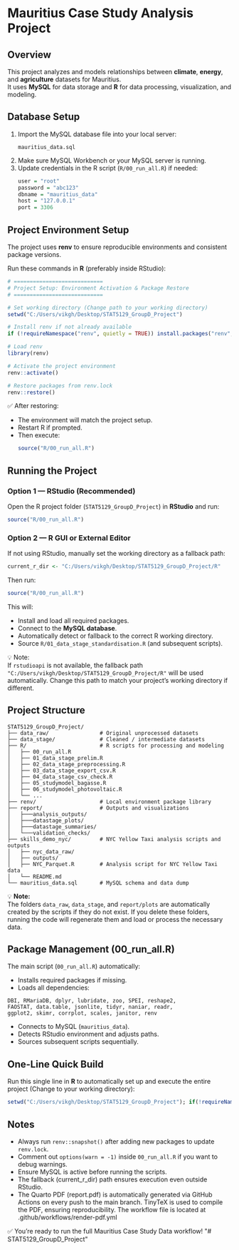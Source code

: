# Mauritius Case Study Analysis Project

## Overview
This project analyzes and models relationships between **climate**, **energy**, and **agriculture** datasets for Mauritius.  
It uses **MySQL** for data storage and **R** for data processing, visualization, and modeling.

## Database Setup
1. Import the MySQL database file into your local server:
   ```
   mauritius_data.sql
   ```
2. Make sure MySQL Workbench or your MySQL server is running.
3. Update credentials in the R script (`R/00_run_all.R`) if needed:
   ```r
   user = "root"
   password = "abc123"
   dbname = "mauritius_data"
   host = "127.0.0.1"
   port = 3306
   ```

## Project Environment Setup
The project uses **renv** to ensure reproducible environments and consistent package versions.  

Run these commands in **R** (preferably inside RStudio):

```r
# ============================
# Project Setup: Environment Activation & Package Restore
# ============================

# Set working directory (Change path to your working directory)
setwd("C:/Users/vikgh/Desktop/STAT5129_GroupD_Project")

# Install renv if not already available
if (!requireNamespace("renv", quietly = TRUE)) install.packages("renv", repos = "https://cran.rstudio.com")

# Load renv
library(renv)

# Activate the project environment
renv::activate()

# Restore packages from renv.lock
renv::restore()
```

✅ After restoring:
- The environment will match the project setup.
- Restart R if prompted.
- Then execute:
  ```r
  source("R/00_run_all.R")
  ```

## Running the Project

### Option 1 — RStudio (Recommended)
Open the R project folder (`STAT5129_GroupD_Project`) in **RStudio** and run:
```r
source("R/00_run_all.R")
```

### Option 2 — R GUI or External Editor 
If not using RStudio, manually set the working directory as a fallback path:
```r
current_r_dir <- "C:/Users/vikgh/Desktop/STAT5129_GroupD_Project/R"
```
Then run:
```r
source("R/00_run_all.R")
```

This will:
- Install and load all required packages.
- Connect to the **MySQL database**.
- Automatically detect or fallback to the correct R working directory.
- Source `R/01_data_stage_standardisation.R` (and subsequent scripts).

💡 Note:  
If `rstudioapi` is not available, the fallback path `"C:/Users/vikgh/Desktop/STAT5129_GroupD_Project/R"` will be used automatically. Change this path to match your project’s working directory if different.

## Project Structure
```
STAT5129_GroupD_Project/
├── data_raw/                # Original unprocessed datasets
├── data_stage/              # Cleaned / intermediate datasets
├── R/                       # R scripts for processing and modeling
│   ├── 00_run_all.R
│   ├── 01_data_stage_prelim.R
│   ├── 02_data_stage_preprocessing.R
│   ├── 03_data_stage_export_csv.R
│   ├── 04_data_stage_csv_check.R
│   ├── 05_studymodel_bagasse.R
│   ├── 06_studymodel_photovoltaic.R
│   └── ...
├── renv/                    # Local environment package library
├── report/                  # Outputs and visualizations
│   ├───analysis_outputs/
│   ├───datastage_plots/
│   ├───datastage_summaries/
│   └───validation_checks/
├── skills_demo_nyc/         # NYC Yellow Taxi analysis scripts and outputs
│   ├── nyc_data_raw/        
│   ├── outputs/             
│   ├── NYC_Parquet.R        # Analysis script for NYC Yellow Taxi data
│   └── README.md            
└── mauritius_data.sql       # MySQL schema and data dump

```

💡 **Note:**  
The folders `data_raw`, `data_stage`, and `report/plots` are automatically created by the scripts if they do not exist. If you delete these folders, running the code will regenerate them and load or process the necessary data.  

## Package Management (00_run_all.R)
The main script (`00_run_all.R`) automatically:
- Installs required packages if missing.
- Loads all dependencies:
```
DBI, RMariaDB, dplyr, lubridate, zoo, SPEI, reshape2,
FAOSTAT, data.table, jsonlite, tidyr, naniar, readr,
ggplot2, skimr, corrplot, scales, janitor, renv
```
- Connects to MySQL (`mauritius_data`).
- Detects RStudio environment and adjusts paths.
- Sources subsequent scripts sequentially.

## One-Line Quick Build
Run this single line in **R** to automatically set up and execute the entire project (Change to your working directory):

```r
setwd("C:/Users/vikgh/Desktop/STAT5129_GroupD_Project"); if(!requireNamespace("renv", quietly=TRUE)) install.packages("renv", repos="https://cran.rstudio.com"); library(renv); renv::activate(); renv::restore(); source("R/00_run_all.R")
```

## Notes
- Always run `renv::snapshot()` after adding new packages to update `renv.lock`.
- Comment out `options(warn = -1)` inside `00_run_all.R` if you want to debug warnings.
- Ensure MySQL is active before running the scripts.
- The fallback (current_r_dir) path ensures execution even outside RStudio.
- The Quarto PDF (report.pdf) is automatically generated via GitHub Actions on every push to the main branch. TinyTeX is used to compile the PDF, ensuring reproducibility. The workflow file is located at .github/workflows/render-pdf.yml

✅ You’re ready to run the full Mauritius Case Study Data workflow!
"# STAT5129_GroupD_Project" 
